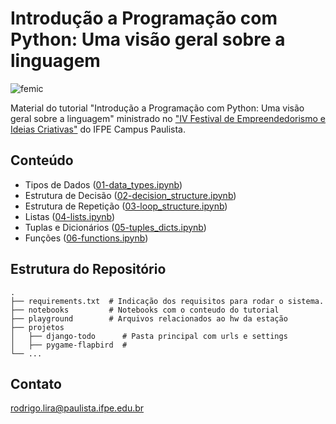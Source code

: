 # Introdução a Programação com Python: Uma visão geral sobre a linguagem


![femic](https://github.com/rodrigoclira/femic-python/assets/276077/79d2078b-0db5-40f7-b47b-9afbd7bfa275)

Material do tutorial "Introdução a Programação com Python: Uma visão geral sobre a linguagem" ministrado no ["IV Festival de Empreendedorismo e Ideias Criativas"](https://www.even3.com.br/iv-festival-de-empreendedorismo-e-ideias-criativas-343788/) do IFPE Campus Paulista.

## Conteúdo 

* Tipos de Dados ([01-data_types.ipynb](https://github.com/rodrigoclira/femic-python/blob/main/notebooks/01-data_types.ipynb))
* Estrutura de Decisão ([02-decision_structure.ipynb](https://github.com/rodrigoclira/femic-python/blob/main/notebooks/02-decision_structure.ipynb))
* Estrutura de Repetição ([03-loop_structure.ipynb](https://github.com/rodrigoclira/femic-python/blob/main/notebooks/03-loop_structure.ipynb))
* Listas ([04-lists.ipynb](https://github.com/rodrigoclira/femic-python/blob/main/notebooks/04-lists.ipynb))
* Tuplas e Dicionários ([05-tuples_dicts.ipynb](https://github.com/rodrigoclira/femic-python/blob/main/notebooks/05-tuples_dicts.ipynb))
* Funções ([06-functions.ipynb](https://github.com/rodrigoclira/femic-python/blob/main/notebooks/06-functions.ipynb))

## Estrutura do Repositório


    .
    ├── requirements.txt  # Indicação dos requisitos para rodar o sistema. 
    ├── notebooks         # Notebooks com o conteudo do tutorial
    ├── playground        # Arquivos relacionados ao hw da estação
    ├── projetos 
    │   ├── django-todo      # Pasta principal com urls e settings 
    │   ├── pygame-flapbird  #     
    └── ...

## Contato

rodrigo.lira@paulista.ifpe.edu.br
